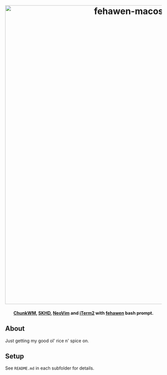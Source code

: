 <h1 align="center">
	<a href="https://github.com/fehawen/dotfiles">
		<img alt="fehawen-macos-rice-dotfiles" src="https://user-images.githubusercontent.com/36552788/51809206-7f740d80-229e-11e9-8f3b-e6d32df83cb4.png" width="960">
	</a>
	<br>
</h1>

<h4 align="center">
<a href="https://github.com/koekeishiya/chunkwm" target="_blank">ChunkWM</a>, <a href="https://github.com/koekeishiya/skhd" target="_blank">SKHD</a>, <a href="https://github.com/neovim/neovim" target="_blank">NeoVim</a> and <a href="https://www.iterm2.com/" target="_blank">iTerm2</a> with <a href="https://github.com/fehawen/dotfiles/tree/master/bash_prompt" target="_blank">fehawen</a> bash prompt.
</h4>

## About

Just getting my good ol' rice n' spice on.

## Setup

See `README.md` in each subfolder for details.